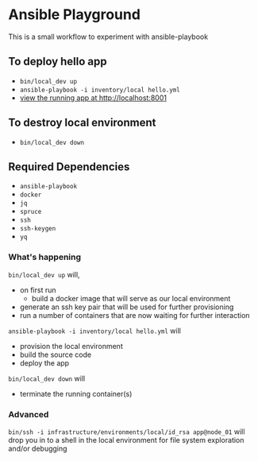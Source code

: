 # Ansible Playground
This is a small workflow to experiment with ansible-playbook

## To deploy hello app
* `bin/local_dev up`
* `ansible-playbook -i inventory/local hello.yml`
* [view the running app at http://localhost:8001](http://localhost:8001)

## To destroy local environment
* `bin/local_dev down`

## Required Dependencies
* `ansible-playbook`
* `docker`
* `jq`
* `spruce`
* `ssh`
* `ssh-keygen`
* `yq`

### What's happening
`bin/local_dev up` will,
* on first run
  * build a docker image that will serve as our local environment
* generate an ssh key pair that will be used for further provisioning
* run a number of containers that are now waiting for further interaction

`ansible-playbook -i inventory/local hello.yml` will
* provision the local environment
* build the source code
* deploy the app

`bin/local_dev down` will
* terminate the running container(s)

### Advanced
`bin/ssh -i infrastructure/environments/local/id_rsa app@node_01` will drop you in to a shell in the local environment for file system exploration and/or debugging
